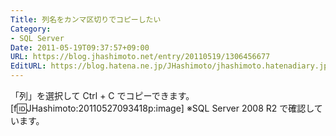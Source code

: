 ```yaml
---
Title: 列名をカンマ区切りでコピーしたい
Category:
- SQL Server
Date: 2011-05-19T09:37:57+09:00
URL: https://blog.jhashimoto.net/entry/20110519/1306456677
EditURL: https://blog.hatena.ne.jp/JHashimoto/jhashimoto.hatenadiary.jp/atom/entry/12921228815717257685
---
```


「列」を選択して Ctrl + C でコピーできます。
[f:id:JHashimoto:20110527093418p:image]
※SQL Server 2008 R2 で確認しています。
